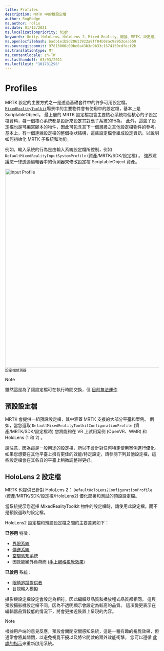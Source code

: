 ```yaml
---
title: Profiles
description: MRTK 中的檔設定檔
author: RogPodge
ms.author: roliu
ms.date: 01/12/2021
ms.localizationpriority: high
keywords: Unity、HoloLens、HoloLens 2、Mixed Reality、開發、MRTK、設定檔、
ms.openlocfilehash: badb1e1b5d20633922a8ff04b08ac98953cea559
ms.sourcegitcommit: 97815006c09be0a43b3d9b33c1674150cdfecf2b
ms.translationtype: MT
ms.contentlocale: zh-TW
ms.lasthandoff: 03/03/2021
ms.locfileid: "101781296"
---
```

# <a name="profiles"></a>Profiles

MRTK 設定的主要方式之一是透過基礎套件中的許多可用設定檔。 [`MixedRealityToolkit`](xref:Microsoft.MixedReality.Toolkit.MixedRealityToolkit)場景中的主要物件會有使用中的設定檔，基本上是 ScriptableObject。 最上層的 MRTK 設定檔包含主要核心系統每個核心的子設定檔資料，每一個核心系統都是設計來設定其對應子系統的行為。 此外，這些子設定檔也是可編寫腳本的物件，因此可包含其下一個層級之其他設定檔物件的參考。 基本上，有一個連線設定檔的整個樹狀結構，這些設定檔會組成設定資訊，以說明如何初始化 MRTK 子系統和功能。

例如，輸入系統的行為是由輸入系統設定檔所控制，例如 `DefaultMixedRealityInputSystemProfile` (資產/MRTK/SDK/設定檔) 。 強烈建議您一律透過編輯器中的偵測器來修改設定檔 ScriptableObject 資產。

<img src="../Images/Profiles/input_profile.png" width="650px" alt="Input Profile" style="display:block;">
<sup>設定檔偵測器</sup>

> [!NOTE]
> 雖然這是為了讓設定檔可在執行時間交換，但 [目前無法運作](https://github.com/microsoft/MixedRealityToolkit-Unity/issues/4289)

## <a name="default-profile"></a>預設設定檔

MRTK 會提供一組預設設定檔，其中涵蓋 MRTK 支援的大部分平臺和案例。 例如，當您選取 `DefaultMixedRealityToolkitConfigurationProfile` (資產/MRTK/SDK/設定檔時) 您將能夠在 VR 上試用案例 (OpenVR、WMR) 和 HoloLens (1 和 2) 。

請注意，因為這是一般用途的設定檔，所以不會針對任何特定使用案例進行優化。 如果您想要在其他平臺上擁有更佳的效能/特定設定，請參閱下列其他設定檔，這些設定檔會在其各自的平臺上稍微調整得更好。

## <a name="hololens-2-profile"></a>HoloLens 2 設定檔

MRTK 也提供已針對 HoloLens 2： `DefaultHoloLens2ConfigurationProfile` (資產/MRTK/SDK/設定檔/HoloLens2) 優化部署和測試的預設設定檔。

當系統提示您選擇 MixedRealityToolkit 物件的設定檔時，請使用此設定檔，而不是預設選取的設定檔。

HoloLens2 設定檔和預設設定檔之間的主要差異如下：

**已停用** 特徵：

- [界限系統](../Boundary/BoundarySystemGettingStarted.md)
- [傳送系統](../TeleportSystem/Overview.md)
- [空間感知系統](../SpatialAwareness/SpatialAwarenessGettingStarted.md)
- 因效能額外負荷而 ([手上網格視覺效果](../Input/HandTracking.md)) 

**已啟用** 系統：

- [眼睛追蹤提供者](../EyeTracking/EyeTracking_Main.md)
- 目視輸入模擬

攝影機設定檔設定會設定為相符，因此編輯器品質和播放程式品質都相同。 這與預設攝影機設定檔不同，因為不透明顯示會設定為較高的品質。 這項變更表示在編輯器品質較低的情況下，將會更接近裝置上呈現的內容。

> [!NOTE]
> 根據用戶端的意見反應，預設會關閉空間感知系統，這是一種有趣的視覺效果，但通常會將其關閉，以避免視覺干擾以及將它開啟的額外效能衝擊。 您可以遵循 [此處的指示](../SpatialAwareness/SpatialAwarenessGettingStarted.md)來重新啟用系統。
